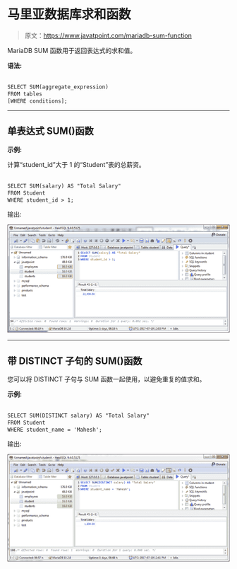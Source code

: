 # 马里亚数据库求和函数

> 原文：<https://www.javatpoint.com/mariadb-sum-function>

MariaDB SUM 函数用于返回表达式的求和值。

**语法:**

```

SELECT SUM(aggregate_expression)
FROM tables
[WHERE conditions]; 

```

* * *

## 单表达式 SUM()函数

**示例:**

计算“student_id”大于 1 的“Student”表的总薪资。

```

SELECT SUM(salary) AS "Total Salary"
FROM Student
WHERE student_id > 1; 

```

输出:

![MariaDB Sum function 1](img/136ae553c6dc9edee3ddd90383902a93.png)

* * *

## 带 DISTINCT 子句的 SUM()函数

您可以将 DISTINCT 子句与 SUM 函数一起使用，以避免重复的值求和。

**示例:**

```

SELECT SUM(DISTINCT salary) AS "Total Salary"
FROM Student
WHERE student_name = 'Mahesh'; 

```

输出:

![MariaDB Sum function 2](img/c72f6f9bff1208c9de60ddf98718c2b5.png)